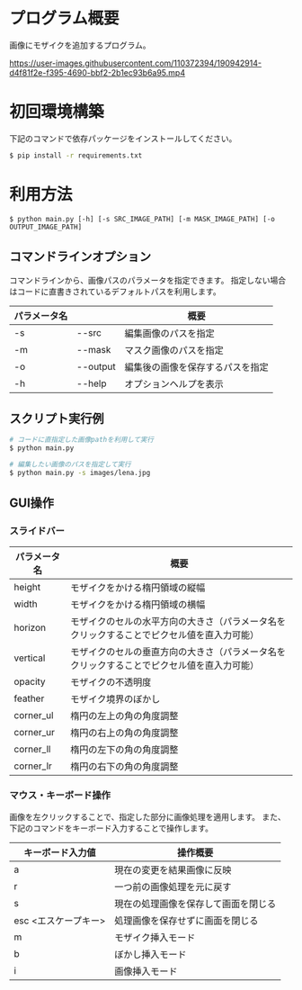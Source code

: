 # プログラム概要
画像にモザイクを追加するプログラム。

https://user-images.githubusercontent.com/110372394/190942914-d4f81f2e-f395-4690-bbf2-2b1ec93b6a95.mp4


# 初回環境構築
下記のコマンドで依存パッケージをインストールしてください。
``` bash
$ pip install -r requirements.txt 
```

# 利用方法
```
$ python main.py [-h] [-s SRC_IMAGE_PATH] [-m MASK_IMAGE_PATH] [-o OUTPUT_IMAGE_PATH]
```

## コマンドラインオプション
コマンドラインから、画像パスのパラメータを指定できます。
指定しない場合はコードに直書きされているデフォルトパスを利用します。

|パラメータ名||概要|
|---|---|---|
|-s|--src|編集画像のパスを指定|
|-m|--mask|マスク画像のパスを指定|
|-o|--output|編集後の画像を保存するパスを指定|
|-h|--help|オプションヘルプを表示|

## スクリプト実行例
```bash
# コードに直指定した画像pathを利用して実行
$ python main.py

# 編集したい画像のパスを指定して実行
$ python main.py -s images/lena.jpg 
```

## GUI操作
### スライドバー
|パラメータ名|概要|
|---|---|
|height|モザイクをかける楕円領域の縦幅|
|width|モザイクをかける楕円領域の横幅|
|horizon|モザイクのセルの水平方向の大きさ（パラメータ名をクリックすることでピクセル値を直入力可能）|
|vertical|モザイクのセルの垂直方向の大きさ（パラメータ名をクリックすることでピクセル値を直入力可能）|
|opacity|モザイクの不透明度|
|feather|モザイク境界のぼかし|
|corner_ul|楕円の左上の角の角度調整|
|corner_ur|楕円の右上の角の角度調整|
|corner_ll|楕円の左下の角の角度調整|
|corner_lr|楕円の右下の角の角度調整|

### マウス・キーボード操作
画像を左クリックすることで、指定した部分に画像処理を適用します。
また、下記のコマンドをキーボード入力することで操作します。

|キーボード入力値|操作概要|
|---|---|
|a|現在の変更を結果画像に反映|
|r|一つ前の画像処理を元に戻す|
|s|現在の処理画像を保存して画面を閉じる|
|esc <エスケープキー>|処理画像を保存せずに画面を閉じる|
|m|モザイク挿入モード|
|b|ぼかし挿入モード|
|i|画像挿入モード|
